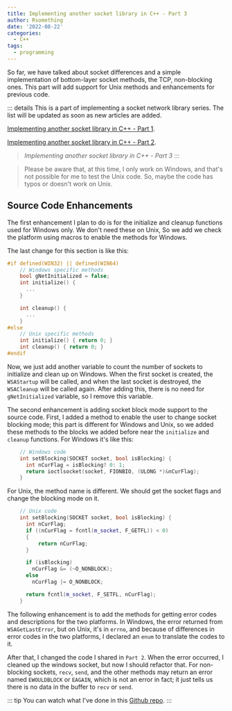 ```yaml
---
title: Implementing another socket library in C++ - Part 3
author: Rsomething
date: '2022-08-22'
categories:
  - C++
tags:
  - programming
---
```

So far, we have talked about socket differences and a simple implementation of bottom-layer socket methods, the TCP, non-blocking ones. This part will add support for Unix methods and enhancements for previous code.

<!-- more -->

::: details
This is a part of implementing a socket network library series. The list will be updated as soon as new articles are added.

<a href="implementing-another-socket-library-in-cpp-part-1.html" target="_blank">Implementing another socket library in C++ - Part 1</a>.

<a href="implementing-another-socket-library-in-cpp-part-2.html" target="_blank">Implementing another socket library in C++ - Part 2</a>.

> *Implementing another socket library in C++ - Part 3*
:::

> Please be aware that, at this time, I only work on Windows, and that's not possible for me to test the Unix code. So, maybe the code has typos or doesn't work on Unix.

## Source Code Enhancements

The first enhancement I plan to do is for the initialize and cleanup functions used for Windows only. We don't need these on Unix, So we add we check the platform using macros to enable the methods for Windows.

The last change for this section is like this:
``` cpp
#if defined(WIN32) || defined(WIN64)
    // Windows specific methods
    bool gNetInitialized = false;
    int initialize() {
      ...
    }

    int cleanup() {
      ...
    }
#else
    // Unix specific methods
    int initialize() { return 0; }
    int cleanup() { return 0; }
#endif
```
Now, we just add another variable to count the number of sockets to initialize and clean up on Windows. When the first socket is created, the `WSAStartup` will be called, and when the last socket is destroyed, the `WSACleanup` will be called again. After adding this, there is no need for `gNetInitialized` variable, so I remove this variable.


The second enhancement is adding socket block mode support to the source code. First, I added a method to enable the user to change socket blocking mode; this part is different for Windows and Unix, so we added these methods to the blocks we added before near the `initialize` and `cleanup` functions. For Windows it's like this:

``` cpp
    // Windows code
    int setBlocking(SOCKET socket, bool isBlocking) {
      int nCurFlag = isBlocking? 0: 1;
      return ioctlsocket(socket, FIONBIO, (ULONG *)&nCurFlag);
    }
```

For Unix, the method name is different. We should get the socket flags and change the blocking mode on it.
``` cpp
    // Unix code
    int setBlocking(SOCKET socket, bool isBlocking) {
      int nCurFlag;
      if ((nCurFlag = fcntl(m_socket, F_GETFL)) < 0)
      {
          return nCurFlag;
      }

      if (isBlocking)
        nCurFlag &= (~O_NONBLOCK);
      else
        nCurFlag |= O_NONBLOCK;

      return fcntl(m_socket, F_SETFL, nCurFlag);
    }
```

The following enhancement is to add the methods for getting error codes and descriptions for the two platforms. In Windows, the error returned from `WSAGetLastError`, but on Unix, it's in `errno`, and because of differences in error codes in the two platforms, I declared an `enum` to translate the codes to it.

After that, I changed the code I shared in `Part 2`. When the error occurred, I cleaned up the windows socket, but now I should refactor that. For non-blocking sockets, `recv`, `send`, and the other methods may return an error named `EWOULDBLOCK` or `EAGAIN`, which is not an error in fact; it just tells us there is no data in the buffer to `recv` or `send`.

::: tip
You can watch what I've done in this 
<a href="https://github.com/the-this-pointer/network-library" target="_blank">Github repo</a>.
:::

<!-- more -->
